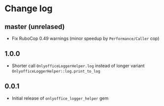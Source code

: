 # Change log

## master (unrelased)
* Fix RuboCop 0.49 warnings (minor speedup by `Performance/Caller` cop)

## 1.0.0
* Shorter call `OnlyofficeLoggerHelper.log` instead of longer variant `OnlyofficeLoggerHelper::log.print_to_log`

## 0.0.1
* Initial release of `onlyoffice_logger_helper` gem